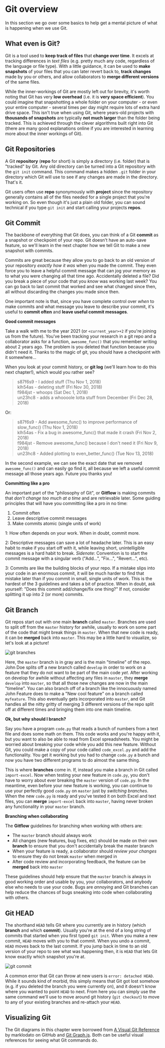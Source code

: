 # Git overview

In this section we go over some basics to help get a mental picture of what is happening when we use Git.

## What even is Git?

Git is a tool used to **keep track of files** that **change over time**. It excels at tracking differences in *text files* (e.g. pretty much any code, regardless of the language or file type). With a little guidance, it can be used to **make snapshots** of your files that you can later revert back to, **track changes** made by you or others, and allow collaborators to **merge different versions** of the same files.

While the inner-workings of Git are mostly left out for brevity, it's worth noting that Git has very **low overhead** (i.e. it is **very space efficient**). You could imagine that snapshotting a whole folder on your computer - or even your entire computer - several times per day might require lots of extra hard drive space. This isn't true when using Git, where years-old projects with **thousands of snapshots** are typically **not much larger** than the folder being tracked. This is achieved through the clever algorithms built right into Git (there are many good explanations online if you are interested in learning more about the inner workings of Git).

## Git Repositories

A Git **repository** (**repo** for short) is simply a directory (i.e. folder) that is "tracked" by Git. Any old directory can be turned into a Git repository with the `git init` command. This command makes a hidden `.git` folder in your directory which Git will use to see if any changes are made in the directory. That's it.

Git users often use **repo** synonymously with **project** since the repository generally contains all of the files needed for a single project that you're working on. So even though it's just a plain old folder, you can sound technical if you type `git init` and start calling your projects **repos**.

## Git Commit

The backbone of everything that Git does, you can think of a Git **commit** as a snapshot or checkpoint of your repo. Git doesn't have an auto-save feature, so we'll learn in the next chapter how we tell Git to make a new snapshot with commits.

Commits are great because they allow you to go back to an old version of your repository *exactly how it was* when you made the commit. They even force you to leave a helpful commit message that can jog your memory as to what you were changing all that time ago. Accidentally deleted a file? Did you break a piece of your code that you *know* was working last week? You can go back to last commit that worked and see what changed since then, all without discarding the changes you made since then.

One important note is that, since you have complete control over *when* to make commits and what message you leave to describe your commit, it's useful to **commit often** and **leave useful commit messages**.

**Good commit messages**

Take a walk with me to the year 2021 (or `<current_year>+2` if you're joining us from the future). You've been tracking your research in a git repo and a collaborator asks for a function, `awesome_func()` that you remember writing about 2 years ago. The problem is you deleted that function because you didn't need it. Thanks to the magic of git, you should have a checkpoint with it somewhere...

When you look at your commit history, or **git log** (we'll learn how to do this next chapter!), which would you rather see?

> s87f6s9 - I added stuff (Thu Nov 1, 2018)  
> klh54as - deleting stuff (Fri Nov 30, 2018)  
> f984jst - whoops (Sat Dec 1, 2018)  
> un23hc8 - adds a whoooole lotta stuff from December (Fri Dec 28, 2018)  

Or:

> s87f6s9 - Add awesome_func() to improve performance of slow_func() (Thu Nov 1, 2018)  
> klh54as - Fix a bug in awesome_func() that made it crash (Fri Nov 2, 2018)  
> f984jst - Remove awesome_func() because I don't need it (Fri Nov 9, 2018)  
> un23hc8 - Added plotting to even_better_func() (Tue Nov 13, 2018)  

In the second example, we can see the exact date that we removed `awesome_func()` and can easily go find it, all because we left a useful commit message all those years ago. Future you thanks you!

**Committing like a pro**

An important part of the "philosophy of Git", or **Gitflow** is making commits that *don't change too much at a time* and are retrievable later. Some guiding principles that will have you committing like a pro in no time:

1. Commit often
2. Leave descriptive commit messages
3. Make commits atomic (single units of work)

1: How often depends on your work. When in doubt, commit more.

2: Descriptive messages can save a lot of headache later. This is an easy habit to make if you start off with it, while leaving short, unintelligible messages is a hard habit to break. *Sidenote*: Convention is to start the commit message with a singular verb ("Add...", "Fix...", "Revert...", etc).

3: Commits are like the building blocks of your repo. If a mistake slips into your code in an enormous commit, it will be much harder to find that mistake later than if you commit in small, single units of work. This is the hardest of the 3 guidelines and takes a bit of practice. When in doubt, ask yourself: "Does this commit add/change/fix one thing?" If not, consider splitting it up into 2 (or more) commits.

## Git Branch

Git repos start out with one main **branch** called `master`. Branches are used to split off from the `master` history for awhile, usually to work on some part of the code that might break things in `master`. When that new code is ready, it can be **merged** back into `master`. This may be a little hard to visualize, so let's look at a picture!

![git branches](images/git_branches.png)

Here, the `master` branch is in gray and is the main "timeline" of the repo. John Doe splits off a new branch called `develop` in order to work on a feature that they do not want to be part of the main code *yet*. After working on develop for awhile without affecting any files in `master`, they **merge** `develop` into `master`, so that all those new changes are now in the main "timeline". You can also branch off of a branch like the innocuously named John Feature does to make a "New cool feature" on a branch called `myfeature`. This also eventually gets incorporated into `master`, and Git handles all the nitty gritty of merging 3 different versions of the repo split off at different times and bringing them into one main timeline.

**Ok, but why should I branch?**

Say you have a program `code.py` that reads a bunch of numbers from a text file and does some math on them. This code works and you're happy with it, but you want to also be able to read from Excel spreadsheets. You might be worried about breaking your code while you add this new feature. Without Git, you could make a copy of your code called `code_excel.py` and add the functionality. You get it working but you had to change `code.py` a bunch and now you have two different programs to do almost the same thing.

This is where **branches** come in. If, instead you make a branch in Git called `import-excel`. Now when testing your new feature in `code.py`, you don't have to worry about ever breaking the `master` version of `code.py`. In the meantime, even before your new feature is working, you can continue to use your perfectly good `code.py` on `master` just by *switching branches*. When the new `code.py` is ready and you've tested it on both Excel and text files, you can **merge** `import-excel` back into `master`, having never broken any functionality in your `master` branch.

**Branching when collaborating**

The **Gitflow** guidelines for branching when working with others are:

- The `master` branch should always work
- All changes (new features, bug fixes, etc) should be made on their own **branch** to ensure that you don't accidentally break the master branch
- When your feature is ready, a collaborator should *review your changes* to ensure they do not break `master` when merged in
- After code review and incorporating feedback, the feature can be **merged** back into `master`

These guidelines should help ensure that the `master` branch is always in good working order and usable by you, your collaborators, and anybody else who needs to use your code. Bugs are *annoying* and Git branches can help reduce the chances of bugs sneaking into code when collaborating with others.

## Git HEAD

The shorthand `HEAD` tells Git where you currently are in history (which **branch** and which **commit**). Usually you're at the end of a long string of commits that started when you first typed `git init`. When you make a new commit, `HEAD` moves with you to that commit. When you undo a commit, `HEAD` moves back to the last commit. If you jump back in time to an old version of your repo to see what was happening then, it is `HEAD` that lets Git know exactly which snapshot you're at.

![git commit](images/commit.png)

A common error that Git can throw at new users is `error: detached HEAD`. While it sounds kind of morbid, this simply means that Git got lost somehow (e.g. if you deleted the branch you were currently on), and it doesn't know where you wanted to point `HEAD` to next. From here you can simply use the same command we'll use to move around git history (`git checkout`) to move to any of your existing branches and re-attach your `HEAD`.

## Visualizing Git

The Git diagrams in this chapter were borrowed from [A Visual Git Reference](http://marklodato.github.io/visual-git-guide/index-en.html) by marklodato on GitHub and [Git Graph.js](https://gitgraphjs.com). Both can be useful visual references for seeing what Git commands do.
